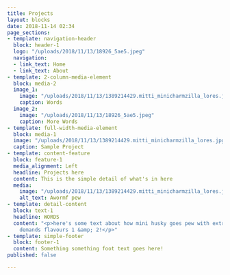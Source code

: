 ```yaml
---
title: Projects
layout: blocks
date: 2018-11-14 02:34
page_sections:
- template: navigation-header
  block: header-1
  logo: "/uploads/2018/11/13/18926_5ae5.jpeg"
  navigation:
  - link_text: Home
  - link_text: About
- template: 2-column-media-element
  block: media-2
  image_1:
    image: "/uploads/2018/11/13/1389214429.mitti_minicharmzilla_lores.jpg"
    caption: Words
  image_2:
    image: "/uploads/2018/11/13/18926_5ae5.jpeg"
    caption: More Words
- template: full-width-media-element
  block: media-1
  image: "/uploads/2018/11/13/1389214429.mitti_minicharmzilla_lores.jpg"
  caption: Sample Project
- template: content-feature
  block: feature-1
  media_alignment: Left
  headline: Projects here
  content: This is the simple detail of what's in here
  media:
    image: "/uploads/2018/11/13/1389214429.mitti_minicharmzilla_lores.jpg"
    alt_text: Awormf pew
- template: detail-content
  block: text-1
  headline: WORDS
  content: "<p>here's some text about how mini husky goes pew with extra pews and
    demands flavours 1 &amp; 2!</p>"
- template: simple-footer
  block: footer-1
  content: Something something foot text goes here!
published: false

---
```

